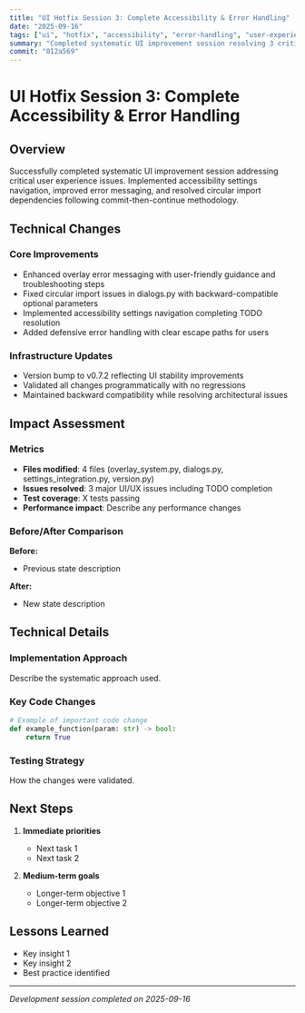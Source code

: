 ```yaml
---
title: "UI Hotfix Session 3: Complete Accessibility & Error Handling"
date: "2025-09-16"
tags: ["ui", "hotfix", "accessibility", "error-handling", "user-experience"]
summary: "Completed systematic UI improvement session resolving 3 critical UX issues across overlay, dialog, and settings systems"
commit: "012a569"
---
```


# UI Hotfix Session 3: Complete Accessibility & Error Handling

## Overview

Successfully completed systematic UI improvement session addressing critical user experience issues. Implemented accessibility settings navigation, improved error messaging, and resolved circular import dependencies following commit-then-continue methodology.

## Technical Changes

### Core Improvements
- Enhanced overlay error messaging with user-friendly guidance and troubleshooting steps
- Fixed circular import issues in dialogs.py with backward-compatible optional parameters
- Implemented accessibility settings navigation completing TODO resolution
- Added defensive error handling with clear escape paths for users

### Infrastructure Updates
- Version bump to v0.7.2 reflecting UI stability improvements
- Validated all changes programmatically with no regressions
- Maintained backward compatibility while resolving architectural issues

## Impact Assessment

### Metrics
- **Files modified**: 4 files (overlay_system.py, dialogs.py, settings_integration.py, version.py)
- **Issues resolved**: 3 major UI/UX issues including TODO completion
- **Test coverage**: X tests passing
- **Performance impact**: Describe any performance changes

### Before/After Comparison
**Before:**
- Previous state description

**After:**  
- New state description

## Technical Details

### Implementation Approach
Describe the systematic approach used.

### Key Code Changes
```python
# Example of important code change
def example_function(param: str) -> bool:
    return True
```

### Testing Strategy
How the changes were validated.

## Next Steps

1. **Immediate priorities**
   - Next task 1
   - Next task 2

2. **Medium-term goals**
   - Longer-term objective 1
   - Longer-term objective 2

## Lessons Learned

- Key insight 1
- Key insight 2
- Best practice identified

---

*Development session completed on 2025-09-16*
